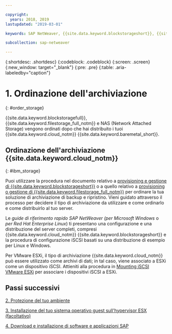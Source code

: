 ```yaml
---

copyright:
  years: 2018, 2019
lastupdated: "2019-03-01"

keywords: SAP NetWeaver, {{site.data.keyword.blockstorageshort}}, {{site.data.keyword.filestorage_full_notm}}, {{site.data.keyword.cloud_notm}}, {{site.data.keyword.baremetal_short}}

subcollection: sap-netweaver

---
```


{:shortdesc: .shortdesc}
{:codeblock: .codeblock}
{:screen: .screen}
{:new_window: target="_blank"}
{:pre: .pre}
{:table: .aria-labeledby="caption"}

# 1. Ordinazione dell'archiviazione
{: #order_storage}

{{site.data.keyword.blockstoragefull}}, {{site.data.keyword.filestorage_full_notm}} e NAS (Network Attached Storage) vengono ordinati dopo che hai distribuito i tuoi {{site.data.keyword.cloud_notm}} {{site.data.keyword.baremetal_short}}.

## Ordinazione dell'archiviazione {{site.data.keyword.cloud_notm}}
{: #ibm_storage}

Puoi utilizzare la procedura nel documento relativo a [provisioning e gestione di {{site.data.keyword.blockstorageshort}}](/docs/infrastructure/BlockStorage?topic=BlockStorage-GettingStarted#GettingStarted) o a quello relativo a [provisioning o gestione di {{site.data.keyword.filestorage_full_notm}}](/docs/infrastructure/FileStorage?topic=FileStorage-orderingConsole#orderingConsole) per ordinare la tua soluzione di archiviazione di backup e ripristino. Vieni guidato attraverso il processo per decidere il tipo di archiviazione da utilizzare e come ordinarlo e come distribuirlo al tuo server.

Le *guide di riferimento rapido SAP NetWeaver (per Microsoft Windows* o *per Red Hat Enterprise Linux*) ti presentano una configurazione e una distribuzione del server completi, compresi {{site.data.keyword.cloud_notm}} {{site.data.keyword.blockstorageshort}} e la procedura di configurazione iSCSI basati su una distribuzione di esempio per Linux e Windows.

Per VMware ESXi, il tipo di archiviazione {{site.data.keyword.cloud_notm}} può essere utilizzato come archivi di dati; in tal caso, viene associato a ESXi come un dispositivo iSCSI. Attieniti alla procedura in [Mounting iSCSI VMware ESXi](/docs/infrastructure/vmware?topic=VMware-mounting-iscsi-vmware-esxi#mounting-iscsi-vmware-esxi) per associare i dispositivi iSCSI a ESXi.

## Passi successivi

  [2. Protezione del tuo ambiente](/docs/infrastructure/sap-netweaver?topic=sap-netweaver-secure_environment#secure_environment)

  [3. Installazione del tuo sistema operativo guest sull'hypervisor ESX (facoltativo)](/docs/infrastructure/sap-netweaver?topic=sap-netweaver-install_guest_os#install_guest_os)

  [4. Download e installazione di software e applicazioni SAP](/docs/infrastructure/sap-netweaver?topic=sap-netweaver-install_sap#install_sap)
